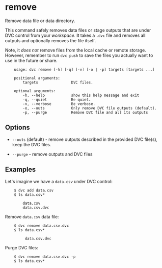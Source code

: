 # remove

Remove data file or data directory.

This command safely removes data files or stage outputs that are under DVC
control from your *workspace*. It takes a `.dvc` file and removes all outputs
and optionally removes the file itself.

Note, it *does not* remove files from the local cache or remote storage. However,
remember to run `dvc push` to save the files you actually want to use in the
future or share.

```usage
    usage: dvc remove [-h] [-q] [-v] [-o | -p] targets [targets ...]

    positional arguments:
        targets               DVC files.

    optional arguments:
        -h, --help            show this help message and exit
        -q, --quiet           Be quiet.
        -v, --verbose         Be verbose.
        -o, --outs            Only remove DVC file outputs (default).
        -p, --purge           Remove DVC file and all its outputs
```

## Options

* `--outs` (default) - remove outputs described in the provided DVC file(s),
keep the DVC files.

* `--purge` - remove outputs and DVC files

## Examples

Let's imagine we have a `data.csv` under DVC control:

```dvc
    $ dvc add data.csv
    $ ls data.csv*

        data.csv
        data.csv.dvc
```

Remove `data.csv` data file:


```dvc
    $ dvc remove data.csv.dvc
    $ ls data.csv*

         data.csv.dvc
```

Purge DVC files:

```dvc
    $ dvc remove data.csv.dvc -p
    $ ls data.csv*
```
